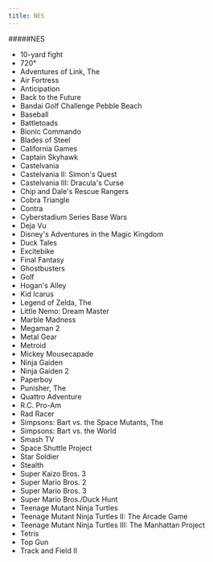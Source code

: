 ```yaml
---
title: NES
---
```


#####NES

- 10-yard fight
- 720°
- Adventures of Link, The
- Air Fortress
- Anticipation
- Back to the Future
- Bandai Golf Challenge Pebble Beach
- Baseball
- Battletoads
- Bionic Commando
- Blades of Steel
- California Games
- Captain Skyhawk
- Castelvania
- Castelvania II: Simon's Quest
- Castelvania III: Dracula's Curse
- Chip and Dale's Rescue Rangers
- Cobra Triangle
- Contra
- Cyberstadium Series Base Wars
- Deja Vu
- Disney's Adventures in the Magic Kingdom
- Duck Tales
- Excitebike
- Final Fantasy
- Ghostbusters
- Golf
- Hogan's Alley
- Kid Icarus
- Legend of Zelda, The
- Little Nemo: Dream Master
- Marble Madness
- Megaman 2
- Metal Gear
- Metroid
- Mickey Mousecapade
- Ninja Gaiden
- Ninja Gaiden 2
- Paperboy
- Punisher, The
- Quattro Adventure
- R.C. Pro-Am
- Rad Racer
- Simpsons: Bart vs. the Space Mutants, The
- Simpsons: Bart vs. the World
- Smash TV
- Space Shuttle Project
- Star Soldier
- Stealth
- Super Kaizo Bros. 3
- Super Mario Bros. 2
- Super Mario Bros. 3
- Super Mario Bros./Duck Hunt
- Teenage Mutant Ninja Turtles
- Teenage Mutant Ninja Turtles II: The Arcade Game
- Teenage Mutant Ninja Turtles III: The Manhattan Project
- Tetris
- Top Gun
- Track and Field II
